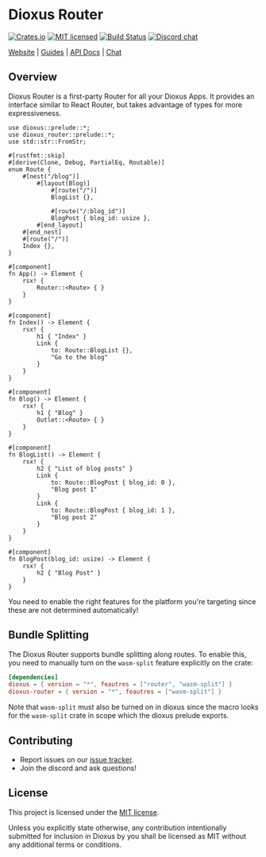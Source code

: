 # Dioxus Router

[![Crates.io][crates-badge]][crates-url]
[![MIT licensed][mit-badge]][mit-url]
[![Build Status][actions-badge]][actions-url]
[![Discord chat][discord-badge]][discord-url]

[crates-badge]: https://img.shields.io/crates/v/dioxus-router.svg
[crates-url]: https://crates.io/crates/dioxus-router
[mit-badge]: https://img.shields.io/badge/license-MIT-blue.svg
[mit-url]: https://github.com/dioxuslabs/dioxus/blob/main/LICENSE-MIT
[actions-badge]: https://github.com/dioxuslabs/dioxus/actions/workflows/main.yml/badge.svg
[actions-url]: https://github.com/dioxuslabs/dioxus/actions?query=workflow%3ACI+branch%3Amaster
[discord-badge]: https://img.shields.io/discord/899851952891002890.svg?logo=discord&style=flat-square
[discord-url]: https://discord.gg/XgGxMSkvUM

[Website](https://dioxuslabs.com) |
[Guides](https://dioxuslabs.com/learn/0.6/router/) |
[API Docs](https://docs.rs/dioxus-router/latest/dioxus_router) |
[Chat](https://discord.gg/XgGxMSkvUM)

## Overview

Dioxus Router is a first-party Router for all your Dioxus Apps. It provides an
interface similar to React Router, but takes advantage of types for more
expressiveness.

```rust, no_run
use dioxus::prelude::*;
use dioxus_router::prelude::*;
use std::str::FromStr;

#[rustfmt::skip]
#[derive(Clone, Debug, PartialEq, Routable)]
enum Route {
    #[nest("/blog")]
        #[layout(Blog)]
            #[route("/")]
            BlogList {},

            #[route("/:blog_id")]
            BlogPost { blog_id: usize },
        #[end_layout]
    #[end_nest]
    #[route("/")]
    Index {},
}

#[component]
fn App() -> Element {
    rsx! {
        Router::<Route> { }
    }
}

#[component]
fn Index() -> Element {
    rsx! {
        h1 { "Index" }
        Link {
            to: Route::BlogList {},
            "Go to the blog"
        }
    }
}

#[component]
fn Blog() -> Element {
    rsx! {
        h1 { "Blog" }
        Outlet::<Route> { }
    }
}

#[component]
fn BlogList() -> Element {
    rsx! {
        h2 { "List of blog posts" }
        Link {
            to: Route::BlogPost { blog_id: 0 },
            "Blog post 1"
        }
        Link {
            to: Route::BlogPost { blog_id: 1 },
            "Blog post 2"
        }
    }
}

#[component]
fn BlogPost(blog_id: usize) -> Element {
    rsx! {
        h2 { "Blog Post" }
    }
}
```

You need to enable the right features for the platform you're targeting since these are not determined automatically!

## Bundle Splitting

The Dioxus Router supports bundle splitting along routes. To enable this, you need to manually turn on the `wasm-split` feature explicitly on the crate:

```toml
[dependencies]
dioxus = { version = "*", feautres = ["router", "wasm-split"] }
dioxus-router = { version = "*", feautres = ["wasm-split"] }
```

Note that `wasm-split` must also be turned on in dioxus since the macro looks for the `wasm-split` crate in scope which the dioxus prelude exports.

## Contributing

- Report issues on our [issue tracker](https://github.com/dioxuslabs/dioxus/issues).
- Join the discord and ask questions!

## License

This project is licensed under the [MIT license].

[mit license]: https://github.com/dioxuslabs/dioxus/blob/main/LICENSE-MIT

Unless you explicitly state otherwise, any contribution intentionally submitted
for inclusion in Dioxus by you shall be licensed as MIT without any additional
terms or conditions.
